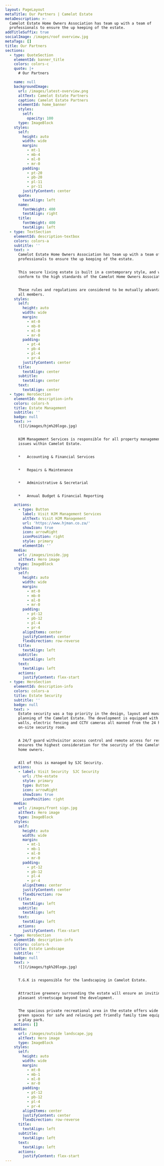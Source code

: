 ```yaml
---
layout: PageLayout
metaTitle: Our Partners | Camelot Estate
metaDescription: >-
  Camelot Estate Home Owners Association has team up with a team of
  professionals to ensure the up keeping of the estate.
addTitleSuffix: true
socialImage: /images/roof overview.jpg
metaTags: []
title: Our Partners
sections:
  - type: QuoteSection
    elementId: banner_title
    colors: colors-c
    quote: |+
      # Our Partners

    name: null
    backgroundImage:
      url: /images/latest-overview.png
      altText: Camelot Estate Partners
      caption: Camelot Estate Partners
      elementId: home_banner
      styles:
        self:
          opacity: 100
      type: ImageBlock
    styles:
      self:
        height: auto
        width: wide
        margin:
          - mt-1
          - mb-4
          - ml-0
          - mr-0
        padding:
          - pt-20
          - pb-20
          - pl-11
          - pr-11
        justifyContent: center
      quote:
        textAlign: left
      name:
        fontWeight: 400
        textAlign: right
      title:
        fontWeight: 400
        textAlign: left
  - type: TextSection
    elementId: description-textbox
    colors: colors-a
    subtitle: ''
    text: >
      Camelot Estate Home Owners Association has team up with a team of
      professionals to ensure the up keeping of the estate.


      This secure living estate is built in a contemporary style, and will
      conform to the high standards of the Camelot Home Owners Association.


      These rules and regulations are considered to be mutually advantageous to
      all members.
    styles:
      self:
        height: auto
        width: wide
        margin:
          - mt-0
          - mb-0
          - ml-0
          - mr-0
        padding:
          - pt-4
          - pb-4
          - pl-4
          - pr-4
        justifyContent: center
      title:
        textAlign: center
      subtitle:
        textAlign: center
      text:
        textAlign: center
  - type: HeroSection
    elementId: description-info
    colors: colors-h
    title: Estate Management
    subtitle: ''
    badge: null
    text: >+
      ![](/images/hjm%20logo.jpg)


      HJM Management Services is responsible for all property management-related
      issues within Camelot Estate.


      *   Accounting & Financial Services


      *   Repairs & Maintenance


      *   Administrative & Secretarial


      *   Annual Budget & Financial Reporting

    actions:
      - type: Button
        label: Visit HJM Management Services
        altText: Visit HJM Management
        url: 'https://www.hjman.co.za/'
        showIcon: true
        icon: arrowRight
        iconPosition: right
        style: primary
        elementId: ''
    media:
      url: /images/inside.jpg
      altText: Hero image
      type: ImageBlock
    styles:
      self:
        height: auto
        width: wide
        margin:
          - mt-0
          - mb-0
          - ml-0
          - mr-0
        padding:
          - pt-12
          - pb-12
          - pl-4
          - pr-4
        alignItems: center
        justifyContent: center
        flexDirection: row-reverse
      title:
        textAlign: left
      subtitle:
        textAlign: left
      text:
        textAlign: left
      actions:
        justifyContent: flex-start
  - type: HeroSection
    elementId: description-info
    colors: colors-a
    title: Estate Security
    subtitle: ''
    badge: null
    text: >
      Estate security was a top priority in the design, layout and management
      planning of the Camelot Estate. The development is equipped with high
      walls, electric fencing and CCTV cameras all manned from the 24 hour
      on-site security room.


      A 24/7 guard withvisitor access control and remote access for residents
      ensures the highest consideration for the security of the Camelot Estate
      home owners.


      All of this is managed by SJC Security.
    actions:
      - label: Visit Security  SJC Security
        url: /the-estate
        style: primary
        type: Button
        icon: arrowRight
        showIcon: true
        iconPosition: right
    media:
      url: /images/front sign.jpg
      altText: Hero image
      type: ImageBlock
    styles:
      self:
        height: auto
        width: wide
        margin:
          - mt-1
          - mb-1
          - ml-0
          - mr-0
        padding:
          - pt-12
          - pb-12
          - pl-4
          - pr-4
        alignItems: center
        justifyContent: center
        flexDirection: row
      title:
        textAlign: left
      subtitle:
        textAlign: left
      text:
        textAlign: left
      actions:
        justifyContent: flex-start
  - type: HeroSection
    elementId: description-info
    colors: colors-h
    title: Estate Landscape
    subtitle: ''
    badge: null
    text: >
      ![](/images/tgk%20logo.jpg)


      T.G.K is responsible for the landscaping in Camelot Estate.


      Attractive greenery surrounding the estate will ensure an inviting and
      pleasant streetscape beyond the development.


      The spacious private recreational area in the estate offers wide open
      green spaces for safe and relaxing pet friendly family time equipped with
      a play park.
    actions: []
    media:
      url: /images/outside landscape.jpg
      altText: Hero image
      type: ImageBlock
    styles:
      self:
        height: auto
        width: wide
        margin:
          - mt-0
          - mb-1
          - ml-0
          - mr-0
        padding:
          - pt-12
          - pb-12
          - pl-4
          - pr-4
        alignItems: center
        justifyContent: center
        flexDirection: row-reverse
      title:
        textAlign: left
      subtitle:
        textAlign: left
      text:
        textAlign: left
      actions:
        justifyContent: flex-start
---
```

